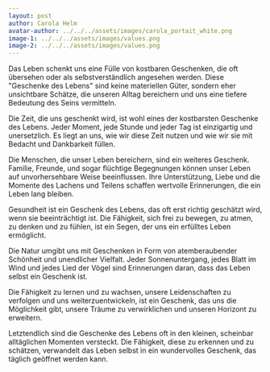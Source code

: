 ```yaml
---
layout: post
author: Carola Helm
avatar-author: ../../../assets/images/carola_portait_white.png
image-1: ../../../assets/images/values.png
image-2: ../../../assets/images/values.png 
---
```



Das Leben schenkt uns eine Fülle von kostbaren Geschenken, die oft übersehen oder als selbstverständlich angesehen werden. Diese "Geschenke des Lebens" sind keine materiellen Güter, sondern eher unsichtbare Schätze, die unseren Alltag bereichern und uns eine tiefere Bedeutung des Seins vermitteln.

Die Zeit, die uns geschenkt wird, ist wohl eines der kostbarsten Geschenke des Lebens. Jeder Moment, jede Stunde und jeder Tag ist einzigartig und unersetzlich. Es liegt an uns, wie wir diese Zeit nutzen und wie wir sie mit Bedacht und Dankbarkeit füllen.

Die Menschen, die unser Leben bereichern, sind ein weiteres Geschenk. Familie, Freunde, und sogar flüchtige Begegnungen können unser Leben auf unvorhersehbare Weise beeinflussen. Ihre Unterstützung, Liebe und die Momente des Lachens und Teilens schaffen wertvolle Erinnerungen, die ein Leben lang bleiben.

Gesundheit ist ein Geschenk des Lebens, das oft erst richtig geschätzt wird, wenn sie beeinträchtigt ist. Die Fähigkeit, sich frei zu bewegen, zu atmen, zu denken und zu fühlen, ist ein Segen, der uns ein erfülltes Leben ermöglicht.

Die Natur umgibt uns mit Geschenken in Form von atemberaubender Schönheit und unendlicher Vielfalt. Jeder Sonnenuntergang, jedes Blatt im Wind und jedes Lied der Vögel sind Erinnerungen daran, dass das Leben selbst ein Geschenk ist.

Die Fähigkeit zu lernen und zu wachsen, unsere Leidenschaften zu verfolgen und uns weiterzuentwickeln, ist ein Geschenk, das uns die Möglichkeit gibt, unsere Träume zu verwirklichen und unseren Horizont zu erweitern.

Letztendlich sind die Geschenke des Lebens oft in den kleinen, scheinbar alltäglichen Momenten versteckt. Die Fähigkeit, diese zu erkennen und zu schätzen, verwandelt das Leben selbst in ein wundervolles Geschenk, das täglich geöffnet werden kann.
